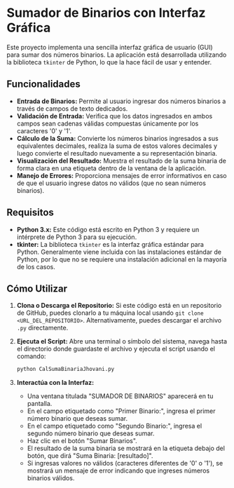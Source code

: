 # Sumador de Binarios con Interfaz Gráfica

Este proyecto implementa una sencilla interfaz gráfica de usuario (GUI) para sumar dos números binarios. La aplicación está desarrollada utilizando la biblioteca `tkinter` de Python, lo que la hace fácil de usar y entender.

## Funcionalidades

* **Entrada de Binarios:** Permite al usuario ingresar dos números binarios a través de campos de texto dedicados.
* **Validación de Entrada:** Verifica que los datos ingresados en ambos campos sean cadenas válidas compuestas únicamente por los caracteres '0' y '1'.
* **Cálculo de la Suma:** Convierte los números binarios ingresados a sus equivalentes decimales, realiza la suma de estos valores decimales y luego convierte el resultado nuevamente a su representación binaria.
* **Visualización del Resultado:** Muestra el resultado de la suma binaria de forma clara en una etiqueta dentro de la ventana de la aplicación.
* **Manejo de Errores:** Proporciona mensajes de error informativos en caso de que el usuario ingrese datos no válidos (que no sean números binarios).

## Requisitos

* **Python 3.x:** Este código está escrito en Python 3 y requiere un intérprete de Python 3 para su ejecución.
* **tkinter:** La biblioteca `tkinter` es la interfaz gráfica estándar para Python. Generalmente viene incluida con las instalaciones estándar de Python, por lo que no se requiere una instalación adicional en la mayoría de los casos.

## Cómo Utilizar

1.  **Clona o Descarga el Repositorio:** Si este código está en un repositorio de GitHub, puedes clonarlo a tu máquina local usando `git clone <URL_DEL_REPOSITORIO>`. Alternativamente, puedes descargar el archivo `.py` directamente.

2.  **Ejecuta el Script:** Abre una terminal o símbolo del sistema, navega hasta el directorio donde guardaste el archivo y ejecuta el script usando el comando:

    ```bash
    python CalSumaBinariaJhovani.py
    ```

3.  **Interactúa con la Interfaz:**
    * Una ventana titulada "SUMADOR DE BINARIOS" aparecerá en tu pantalla.
    * En el campo etiquetado como "Primer Binario:", ingresa el primer número binario que deseas sumar.
    * En el campo etiquetado como "Segundo Binario:", ingresa el segundo número binario que deseas sumar.
    * Haz clic en el botón "Sumar Binarios".
    * El resultado de la suma binaria se mostrará en la etiqueta debajo del botón, que dirá "Suma Binaria: [resultado]".
    * Si ingresas valores no válidos (caracteres diferentes de '0' o '1'), se mostrará un mensaje de error indicando que ingreses números binarios válidos.